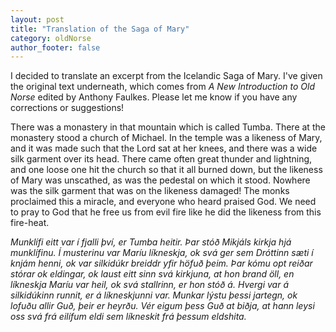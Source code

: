 ```yaml
---
layout: post
title: "Translation of the Saga of Mary"
category: oldNorse
author_footer: false
---
```


I decided to translate an excerpt from the Icelandic Saga of Mary. I've given the original text underneath, which comes from *A New Introduction to Old Norse* edited by Anthony Faulkes. Please let me know if you have any corrections or suggestions!

There was a monastery in that mountain which is called Tumba. There at the monastery stood a church of Michael. In the temple was a likeness of Mary, and it was made such that the Lord sat at her knees, and there was a wide silk garment over its head. There came often great thunder and lightning, and one loose one hit the church so that it all burned down, but the likeness of Mary was unscathed, as was the pedestal on which it stood. Nowhere was the silk garment that was on the likeness damaged! The monks proclaimed this a miracle, and everyone who heard praised God. We need to pray to God that he free us from evil fire like he did the likeness from this fire-heat.

*Munklífi eitt var í fjalli því, er Tumba heitir. Þar stóð Mikjáls kirkja hjá munklífinu. Í musterinu var Maríu líkneskja, ok svá ger sem Dróttinn sæti í knjám henni, ok var silkidúkr breiddr yfir höfuð þeim. Þar kómu opt reiðar stórar ok eldingar, ok laust eitt sinn svá kirkjuna, at hon brand öll, en líkneskja Maríu var heil, ok svá stallrinn, er hon stóð á. Hvergi var á silkidúkinn runnit, er á líkneskjunni var. Munkar lýstu þessi jartegn, ok lofuðu allir Guð, þeir er heyrðu. Vér eigum þess Guð at biðja, at hann leysi oss svá frá eilífum eldi sem líkneskit frá þessum eldshita.*